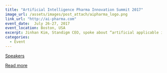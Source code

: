 ```yaml
---
title: "Artificial Intelligence Pharma Innovation Summit 2017"
image_url: /assets/images/post_attach/aipharma_logo.png
link_url: "http://ai-pharma.com"
event_date:  July 26-27, 2017
event_location: Boston, USA
excerpt: Jinhan Kim, Standigm CEO, spoke about “artificial applicable intelligence in drug discovery and repositioning” at AI PHARMA INNOVATION.
categories:
  - Event
---
```



[Speakers](http://ai-pharma.com/about/speakers/)


[Read more](http://ai-pharma.com/get-involved/)
